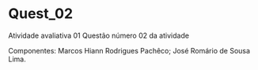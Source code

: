 # Quest_02
Atividade avaliativa 01
Questão número 02 da atividade
 
 Componentes: Marcos Hiann Rodrigues Pachêco;
              José Romário de Sousa Lima.
